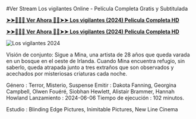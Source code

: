 #Ver Stream Los vigilantes Online - Película Completa Gratis y Subtitulada

**[➤➤🔴✅📱 Ver Ahora 🔴✅➤➤ Los vigilantes (2024) Pelicula Completa HD](https://cinematix.download/es/movie/tt26736843)**

**[➤➤🔴✅📱 Ver Ahora 🔴✅➤➤ Los vigilantes (2024) Pelicula Completa HD](https://cinematix.download/es/movie/tt26736843)**

![Los vigilantes 2024](https://image.tmdb.org/t/p/w780/1zKkFp1l6oTXsGP87YuxEKWi5g3.jpg)

Visión de conjunto:
Sigue a Mina, una artista de 28 años que queda varada en un bosque en el oeste de Irlanda. Cuando Mina encuentra refugio, sin saberlo, queda atrapada junto a tres extraños que son observados y acechados por misteriosas criaturas cada noche.

Género      : Terror, Misterio, Suspense
Emitir      : Dakota Fanning, Georgina Campbell, Olwen Fouéré, Siobhan Hewlett, Alistair Brammer, Hannah Howland
Lanzamiento    : 2024-06-06
Tiempo de ejecución : 102 minutos.

Estudio : Blinding Edge Pictures, Inimitable Pictures, New Line Cinema 

